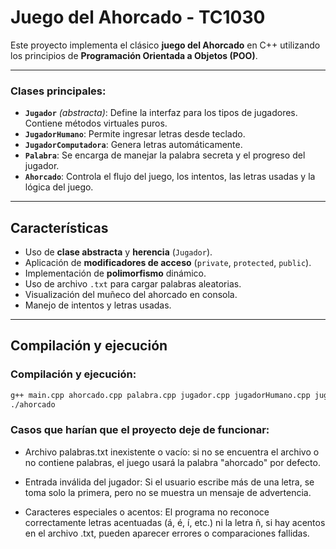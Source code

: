 # Juego del Ahorcado - TC1030

Este proyecto implementa el clásico **juego del Ahorcado** en C++ utilizando los principios de **Programación Orientada a Objetos (POO)**.

---

### Clases principales:

- **`Jugador`** *(abstracta)*: Define la interfaz para los tipos de jugadores. Contiene métodos virtuales puros.
- **`JugadorHumano`**: Permite ingresar letras desde teclado.
- **`JugadorComputadora`**: Genera letras automáticamente.
- **`Palabra`**: Se encarga de manejar la palabra secreta y el progreso del jugador.
- **`Ahorcado`**: Controla el flujo del juego, los intentos, las letras usadas y la lógica del juego.

---

##  Características

- Uso de **clase abstracta** y **herencia** (`Jugador`).
-  Aplicación de **modificadores de acceso** (`private`, `protected`, `public`).
-  Implementación de **polimorfismo** dinámico.
-  Uso de archivo `.txt`  para cargar palabras aleatorias.
-  Visualización del muñeco del ahorcado en consola.
-  Manejo de intentos y letras usadas.

---

##  Compilación y ejecución

###  Compilación y ejecución:

```bash
g++ main.cpp ahorcado.cpp palabra.cpp jugador.cpp jugadorHumano.cpp jugadorComputadora.cpp -o ahorcado
./ahorcado
```
###  Casos que harían que el proyecto deje de funcionar:
- Archivo palabras.txt inexistente o vacío: si no se encuentra el archivo o no contiene palabras, el juego usará la palabra "ahorcado" por defecto.

- Entrada inválida del jugador: Si el usuario escribe más de una letra, se toma solo la primera, pero no se muestra un mensaje de advertencia.

- Caracteres especiales o acentos: El programa no reconoce correctamente letras acentuadas (á, é, í, etc.) ni la letra ñ, si hay acentos en el archivo .txt, pueden aparecer errores o comparaciones fallidas.

